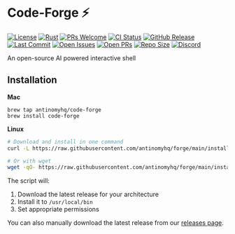 # Code-Forge ⚡

[![License](https://img.shields.io/badge/License-Apache%202.0-blue.svg?style=for-the-badge)](https://opensource.org/licenses/Apache-2.0)
[![Rust](https://img.shields.io/badge/Rust-1.70%2B-orange.svg?style=for-the-badge)](https://www.rust-lang.org)
[![PRs Welcome](https://img.shields.io/badge/PRs-welcome-brightgreen.svg?style=for-the-badge)](CONTRIBUTING.md)
[![CI Status](https://img.shields.io/github/actions/workflow/status/antinomyhq/forge/ci.yml?style=for-the-badge)](https://github.com/antinomyhq/forge/actions)
[![GitHub Release](https://img.shields.io/github/v/release/antinomyhq/forge?style=for-the-badge)](https://github.com/antinomyhq/forge/releases)
[![Last Commit](https://img.shields.io/github/last-commit/antinomyhq/forge?style=for-the-badge)](https://github.com/antinomyhq/forge/commits)
[![Open Issues](https://img.shields.io/github/issues/antinomyhq/forge?style=for-the-badge)](https://github.com/antinomyhq/forge/issues)
[![Open PRs](https://img.shields.io/github/issues-pr/antinomyhq/forge?style=for-the-badge)](https://github.com/antinomyhq/forge/pulls)
[![Repo Size](https://img.shields.io/github/repo-size/antinomyhq/forge?style=for-the-badge)](https://github.com/antinomyhq/forge)
[![Discord](https://img.shields.io/badge/Discord-Join%20Us-blue?style=for-the-badge)](https://discord.gg/Rdyu7hgSWm)

An open-source AI powered interactive shell

## Installation

**Mac**

```
brew tap antinomyhq/code-forge
brew install code-forge
```

**Linux**

```bash
# Download and install in one command
curl -L https://raw.githubusercontent.com/antinomyhq/forge/main/install.sh | bash

# Or with wget
wget -qO- https://raw.githubusercontent.com/antinomyhq/forge/main/install.sh | bash
```

The script will:

1. Download the latest release for your architecture
2. Install it to `/usr/local/bin`
3. Set appropriate permissions

You can also manually download the latest release from our [releases page](https://github.com/antinomyhq/forge/releases).
